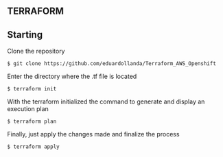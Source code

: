 ## TERRAFORM

## Starting

Clone the repository

```
$ git clone https://github.com/eduardollanda/Terraform_AWS_Openshift
```

Enter the directory where the .tf file is located

```
$ terraform init
```

With the terraform initialized the command to generate and display an execution plan


```
$ terraform plan
```

Finally, just apply the changes made and finalize the process

```
$ terraform apply
```
